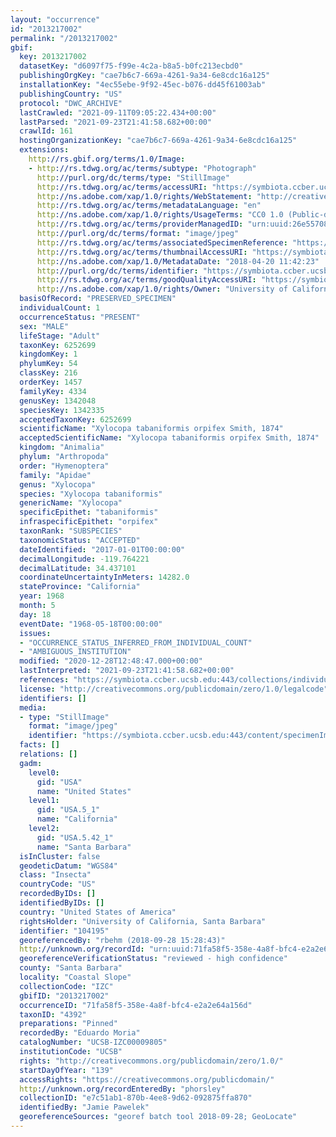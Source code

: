 ```yaml
---
layout: "occurrence"
id: "2013217002"
permalink: "/2013217002"
gbif:
  key: 2013217002
  datasetKey: "d6097f75-f99e-4c2a-b8a5-b0fc213ecbd0"
  publishingOrgKey: "cae7b6c7-669a-4261-9a34-6e8cdc16a125"
  installationKey: "4ec55ebe-9f92-45ec-b076-dd45f61003ab"
  publishingCountry: "US"
  protocol: "DWC_ARCHIVE"
  lastCrawled: "2021-09-11T09:05:22.434+00:00"
  lastParsed: "2021-09-23T21:41:58.682+00:00"
  crawlId: 161
  hostingOrganizationKey: "cae7b6c7-669a-4261-9a34-6e8cdc16a125"
  extensions:
    http://rs.gbif.org/terms/1.0/Image:
    - http://rs.tdwg.org/ac/terms/subtype: "Photograph"
      http://purl.org/dc/terms/type: "StillImage"
      http://rs.tdwg.org/ac/terms/accessURI: "https://symbiota.ccber.ucsb.edu:443/content/specimenImages/UCSB_IZC/UCSB-IZC00009/UCSB-IZC00009805_lg.jpg"
      http://ns.adobe.com/xap/1.0/rights/WebStatement: "http://creativecommons.org/publicdomain/zero/1.0/"
      http://rs.tdwg.org/ac/terms/metadataLanguage: "en"
      http://ns.adobe.com/xap/1.0/rights/UsageTerms: "CC0 1.0 (Public-domain)"
      http://rs.tdwg.org/ac/terms/providerManagedID: "urn:uuid:26e55708-3bb6-421f-b39b-506299951252"
      http://purl.org/dc/terms/format: "image/jpeg"
      http://rs.tdwg.org/ac/terms/associatedSpecimenReference: "https://symbiota.ccber.ucsb.edu:443/collections/individual/index.php?occid=104195"
      http://rs.tdwg.org/ac/terms/thumbnailAccessURI: "https://symbiota.ccber.ucsb.edu:443/content/specimenImages/UCSB_IZC/UCSB-IZC00009/UCSB-IZC00009805_tn.jpg"
      http://ns.adobe.com/xap/1.0/MetadataDate: "2018-04-20 11:42:23"
      http://purl.org/dc/terms/identifier: "https://symbiota.ccber.ucsb.edu:443/content/specimenImages/UCSB_IZC/UCSB-IZC00009/UCSB-IZC00009805_lg.jpg"
      http://rs.tdwg.org/ac/terms/goodQualityAccessURI: "https://symbiota.ccber.ucsb.edu:443/content/specimenImages/UCSB_IZC/UCSB-IZC00009/UCSB-IZC00009805.jpg"
      http://ns.adobe.com/xap/1.0/rights/Owner: "University of California, Santa Barbara"
  basisOfRecord: "PRESERVED_SPECIMEN"
  individualCount: 1
  occurrenceStatus: "PRESENT"
  sex: "MALE"
  lifeStage: "Adult"
  taxonKey: 6252699
  kingdomKey: 1
  phylumKey: 54
  classKey: 216
  orderKey: 1457
  familyKey: 4334
  genusKey: 1342048
  speciesKey: 1342335
  acceptedTaxonKey: 6252699
  scientificName: "Xylocopa tabaniformis orpifex Smith, 1874"
  acceptedScientificName: "Xylocopa tabaniformis orpifex Smith, 1874"
  kingdom: "Animalia"
  phylum: "Arthropoda"
  order: "Hymenoptera"
  family: "Apidae"
  genus: "Xylocopa"
  species: "Xylocopa tabaniformis"
  genericName: "Xylocopa"
  specificEpithet: "tabaniformis"
  infraspecificEpithet: "orpifex"
  taxonRank: "SUBSPECIES"
  taxonomicStatus: "ACCEPTED"
  dateIdentified: "2017-01-01T00:00:00"
  decimalLongitude: -119.764221
  decimalLatitude: 34.437101
  coordinateUncertaintyInMeters: 14282.0
  stateProvince: "California"
  year: 1968
  month: 5
  day: 18
  eventDate: "1968-05-18T00:00:00"
  issues:
  - "OCCURRENCE_STATUS_INFERRED_FROM_INDIVIDUAL_COUNT"
  - "AMBIGUOUS_INSTITUTION"
  modified: "2020-12-28T12:48:47.000+00:00"
  lastInterpreted: "2021-09-23T21:41:58.682+00:00"
  references: "https://symbiota.ccber.ucsb.edu:443/collections/individual/index.php?occid=104195"
  license: "http://creativecommons.org/publicdomain/zero/1.0/legalcode"
  identifiers: []
  media:
  - type: "StillImage"
    format: "image/jpeg"
    identifier: "https://symbiota.ccber.ucsb.edu:443/content/specimenImages/UCSB_IZC/UCSB-IZC00009/UCSB-IZC00009805_lg.jpg"
  facts: []
  relations: []
  gadm:
    level0:
      gid: "USA"
      name: "United States"
    level1:
      gid: "USA.5_1"
      name: "California"
    level2:
      gid: "USA.5.42_1"
      name: "Santa Barbara"
  isInCluster: false
  geodeticDatum: "WGS84"
  class: "Insecta"
  countryCode: "US"
  recordedByIDs: []
  identifiedByIDs: []
  country: "United States of America"
  rightsHolder: "University of California, Santa Barbara"
  identifier: "104195"
  georeferencedBy: "rbehm (2018-09-28 15:28:43)"
  http://unknown.org/recordId: "urn:uuid:71fa58f5-358e-4a8f-bfc4-e2a2e64a156d"
  georeferenceVerificationStatus: "reviewed - high confidence"
  county: "Santa Barbara"
  locality: "Coastal Slope"
  collectionCode: "IZC"
  gbifID: "2013217002"
  occurrenceID: "71fa58f5-358e-4a8f-bfc4-e2a2e64a156d"
  taxonID: "4392"
  preparations: "Pinned"
  recordedBy: "Eduardo Moria"
  catalogNumber: "UCSB-IZC00009805"
  institutionCode: "UCSB"
  rights: "http://creativecommons.org/publicdomain/zero/1.0/"
  startDayOfYear: "139"
  accessRights: "https://creativecommons.org/publicdomain/"
  http://unknown.org/recordEnteredBy: "phorsley"
  collectionID: "e7c51ab1-870b-4ee8-9d62-092875ffa870"
  identifiedBy: "Jamie Pawelek"
  georeferenceSources: "georef batch tool 2018-09-28; GeoLocate"
---
```

